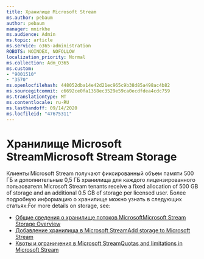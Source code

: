 ```yaml
---
title: Хранилище Microsoft Stream
ms.author: pebaum
author: pebaum
manager: mnirkhe
ms.audience: Admin
ms.topic: article
ms.service: o365-administration
ROBOTS: NOINDEX, NOFOLLOW
localization_priority: Normal
ms.collection: Adm_O365
ms.custom:
- "9001510"
- "3570"
ms.openlocfilehash: 448052dba14e42d21ec965c9b38d85a498ac4b82
ms.sourcegitcommit: c6692ce0fa1358ec3529e59ca0ecdfdea4cdc759
ms.translationtype: MT
ms.contentlocale: ru-RU
ms.lasthandoff: 09/14/2020
ms.locfileid: "47675311"
---
```

# <a name="microsoft-stream-storage"></a><span data-ttu-id="f380c-102">Хранилище Microsoft Stream</span><span class="sxs-lookup"><span data-stu-id="f380c-102">Microsoft Stream Storage</span></span>

<span data-ttu-id="f380c-103">Клиенты Microsoft Stream получают фиксированный объем памяти 500 ГБ и дополнительные 0,5 ГБ хранилища для каждого лицензированного пользователя.</span><span class="sxs-lookup"><span data-stu-id="f380c-103">Microsoft Stream tenants receive a fixed allocation of 500 GB of storage and an additional 0.5 GB of storage per licensed user.</span></span>
<span data-ttu-id="f380c-104">Более подробную информацию о хранилище можно узнать в следующих статьях:</span><span class="sxs-lookup"><span data-stu-id="f380c-104">For more details on storage, see:</span></span>

- [<span data-ttu-id="f380c-105">Общие сведения о хранилище потоков Microsoft</span><span class="sxs-lookup"><span data-stu-id="f380c-105">Microsoft Stream Storage Overview</span></span>](https://docs.microsoft.com/stream/license-overview#storage)
- [<span data-ttu-id="f380c-106">Добавление хранилища в Microsoft Stream</span><span class="sxs-lookup"><span data-stu-id="f380c-106">Add storage to Microsoft Stream</span></span>](https://docs.microsoft.com/stream/storage-add-on)
- [<span data-ttu-id="f380c-107">Квоты и ограничения в Microsoft Stream</span><span class="sxs-lookup"><span data-stu-id="f380c-107">Quotas and limitations in Microsoft Stream</span></span>](https://docs.microsoft.com/stream/quotas-and-limitations)
